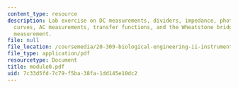 ```yaml
---
content_type: resource
description: Lab exercise on DC measurements, dividers, impedance, photodiode i-v
  curves, AC measurements, transfer functions, and the Wheatstone bridge for temperature
  measurement.
file: null
file_location: /coursemedia/20-309-biological-engineering-ii-instrumentation-and-measurement-fall-2006/7c33d5fd7c79f5ba38fa1dd145e10dc2_module0.pdf
file_type: application/pdf
resourcetype: Document
title: module0.pdf
uid: 7c33d5fd-7c79-f5ba-38fa-1dd145e10dc2
---
```

